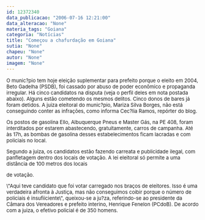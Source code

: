 ```yaml
---
id: 12372340
data_publicacao: "2006-07-16 12:21:00"
data_alteracao: "None"
materia_tags: "Goiana"
categoria: "Notícias"
title: "Começou a chafurdação em Goiana"
sutia: "None"
chapeu: "None"
autor: "None"
imagem: "None"
---
```

<p><FONT size=2></p>
<p><P>O munic?pio tem hoje eleição suplementar para prefeito porque o eleito em 2004, Beto Gadelha (PSDB), foi cassado por abuso de poder econômico e propaganda irregular. Há cinco candidatos na disputa (veja o perfil deles em nota postada abaixo). Alguns&nbsp;estão cometendo os mesmos delitos.&nbsp;Cinco donos de bares já foram detidos. A juiza eleitoral do munic?pio, Mariza Silva Borges, não está conseguindo conter as infrações, como informa Cec?lia Ramos, repórter do blog. </P></p>
<p><P>Os postos de gasolina Ello, Albuquerque Pneus e Master Gás, na PE 408, foram interditados por estarem abastecendo, gratuitamente, carros de campanha.&nbsp;Até às 17h, as bombas de gasolina desses estabelecimentos ficam lacradas e com policiais no local.</P></p>
<p><P>Segundo a juiza, os candidatos estão fazendo carreata e publicidade ilegal, com panfletagem dentro dos locais de votação. A lei eleitoral só permite a uma distância de 100 metros dos locais</p>
<p> de votação. </P></p>
<p><P>\"Aqui teve candidato que foi votar carregado nos braços de eleitores. Isso é uma verdadeira afronta à Justiça, mas não conseguimos coibir porque o número de policiais é insufiiciente\", queixou-se a ju?za, referindo-se ao presidente da Câmara dos Vereadores e prefeito interino, Henrique Fenelon (PCdoB). De acordo com a juiza, o efetivo policial é de 350 homens.</P></FONT> </p>
